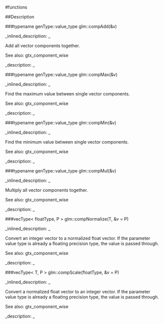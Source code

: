 #functions


<!--
_visible: True_
_advanced: False_
-->

##Description





<!----------------------------------------------------------------------------->

###typename genType::value_type glm::compAdd(&v)

<!--
_syntax: glm::compAdd(&v)_
_name: glm::compAdd_
_returns: typename genType::value_type_
_returns_description: _
_parameters: const genType &v_
_version_started: 0.10.0_
_version_deprecated: _
_summary: _
_constant: False_
_static: False_
_visible: True_
_advanced: False_
-->

_inlined_description: _

Add all vector components together.

See also: gtx_component_wise





_description: _







<!----------------------------------------------------------------------------->

###typename genType::value_type glm::compMax(&v)

<!--
_syntax: glm::compMax(&v)_
_name: glm::compMax_
_returns: typename genType::value_type_
_returns_description: _
_parameters: const genType &v_
_version_started: 0.10.0_
_version_deprecated: _
_summary: _
_constant: False_
_static: False_
_visible: True_
_advanced: False_
-->

_inlined_description: _

Find the maximum value between single vector components.

See also: gtx_component_wise





_description: _







<!----------------------------------------------------------------------------->

###typename genType::value_type glm::compMin(&v)

<!--
_syntax: glm::compMin(&v)_
_name: glm::compMin_
_returns: typename genType::value_type_
_returns_description: _
_parameters: const genType &v_
_version_started: 0.10.0_
_version_deprecated: _
_summary: _
_constant: False_
_static: False_
_visible: True_
_advanced: False_
-->

_inlined_description: _

Find the minimum value between single vector components.

See also: gtx_component_wise





_description: _







<!----------------------------------------------------------------------------->

###typename genType::value_type glm::compMul(&v)

<!--
_syntax: glm::compMul(&v)_
_name: glm::compMul_
_returns: typename genType::value_type_
_returns_description: _
_parameters: const genType &v_
_version_started: 0.10.0_
_version_deprecated: _
_summary: _
_constant: False_
_static: False_
_visible: True_
_advanced: False_
-->

_inlined_description: _

Multiply all vector components together.

See also: gtx_component_wise





_description: _







<!----------------------------------------------------------------------------->

###vecType< floatType, P > glm::compNormalize(T, &v = P)

<!--
_syntax: glm::compNormalize(T, &v = P)_
_name: glm::compNormalize_
_returns: vecType< floatType, P >_
_returns_description: _
_parameters: const vecType< T, P > &v=P_
_version_started: 0.10.0_
_version_deprecated: _
_summary: _
_constant: False_
_static: False_
_visible: True_
_advanced: False_
-->

_inlined_description: _

Convert an integer vector to a normalized float vector.
If the parameter value type is already a floating precision type, the value is passed through.

See also: gtx_component_wise





_description: _







<!----------------------------------------------------------------------------->

###vecType< T, P > glm::compScale(floatType, &v = P)

<!--
_syntax: glm::compScale(floatType, &v = P)_
_name: glm::compScale_
_returns: vecType< T, P >_
_returns_description: _
_parameters: const vecType< floatType, P > &v=P_
_version_started: 0.10.0_
_version_deprecated: _
_summary: _
_constant: False_
_static: False_
_visible: True_
_advanced: False_
-->

_inlined_description: _

Convert a normalized float vector to an integer vector.
If the parameter value type is already a floating precision type, the value is passed through.

See also: gtx_component_wise





_description: _







<!----------------------------------------------------------------------------->

